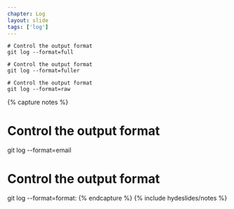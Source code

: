 ```yaml
---
chapter: Log
layout: slide
tags: ['log']
---
```


	# Control the output format
	git log --format=full

	# Control the output format
	git log --format=fuller

	# Control the output format
	git log --format=raw

{% capture notes %}
# Control the output format
git log --format=email

# Control the output format
git log --format=format:<pattern>
{% endcapture %}
{% include hydeslides/notes %}